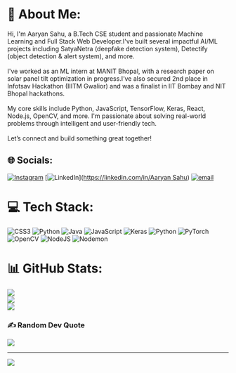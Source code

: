 # 💫 About Me:
Hi, I'm Aaryan Sahu, a B.Tech CSE student and passionate Machine Learning and Full Stack Web Developer.I've built several impactful AI/ML projects including SatyaNetra (deepfake detection system), Detectify (object detection & alert system), and more.<br><br>I've worked as an ML intern at MANIT Bhopal, with a research paper on solar panel tilt optimization in progress.I’ve also secured 2nd place in Infotsav Hackathon (IIITM Gwalior) and was a finalist in IIT Bombay and NIT Bhopal hackathons.<br><br>My core skills include Python, JavaScript, TensorFlow, Keras, React, Node.js, OpenCV, and more. I'm passionate about solving real-world problems through intelligent and user-friendly tech.<br><br>Let’s connect and build something great together!


## 🌐 Socials:
[![Instagram](https://img.shields.io/badge/Instagram-%23E4405F.svg?logo=Instagram&logoColor=white)](https://instagram.com/its_aaryansahu) [![LinkedIn](https://img.shields.io/badge/LinkedIn-%230077B5.svg?logo=linkedin&logoColor=white)]([https://linkedin.com/in/Aaryan Sahu](https://www.linkedin.com/in/aaryan-sahu-bb680a258/)) [![email](https://img.shields.io/badge/Email-D14836?logo=gmail&logoColor=white)](mailto:aryansahu7000@gmail.com) 

# 💻 Tech Stack:
![CSS3](https://img.shields.io/badge/css3-%231572B6.svg?style=for-the-badge&logo=css3&logoColor=white) ![Python](https://img.shields.io/badge/python-3670A0?style=for-the-badge&logo=python&logoColor=ffdd54) ![Java](https://img.shields.io/badge/java-%23ED8B00.svg?style=for-the-badge&logo=openjdk&logoColor=white) ![JavaScript](https://img.shields.io/badge/javascript-%23323330.svg?style=for-the-badge&logo=javascript&logoColor=%23F7DF1E) ![Keras](https://img.shields.io/badge/Keras-%23D00000.svg?style=for-the-badge&logo=Keras&logoColor=white) ![Python](https://img.shields.io/badge/python-3670A0?style=for-the-badge&logo=python&logoColor=ffdd54) ![PyTorch](https://img.shields.io/badge/PyTorch-%23EE4C2C.svg?style=for-the-badge&logo=PyTorch&logoColor=white) ![OpenCV](https://img.shields.io/badge/opencv-%23white.svg?style=for-the-badge&logo=opencv&logoColor=white) ![NodeJS](https://img.shields.io/badge/node.js-6DA55F?style=for-the-badge&logo=node.js&logoColor=white) ![Nodemon](https://img.shields.io/badge/NODEMON-%23323330.svg?style=for-the-badge&logo=nodemon&logoColor=%BBDEAD)
# 📊 GitHub Stats:
![](https://github-readme-stats.vercel.app/api?username=aryan07-exe&theme=dark&hide_border=false&include_all_commits=false&count_private=true)<br/>
![](https://nirzak-streak-stats.vercel.app/?user=aryan07-exe&theme=dark&hide_border=false)<br/>
![](https://github-readme-stats.vercel.app/api/top-langs/?username=aryan07-exe&theme=dark&hide_border=false&include_all_commits=false&count_private=true&layout=compact)

### ✍️ Random Dev Quote
![](https://quotes-github-readme.vercel.app/api?type=horizontal&theme=merko)

---
[![](https://visitcount.itsvg.in/api?id=aryan07-exe&icon=0&color=1)](https://visitcount.itsvg.in)

<!-- Proudly created with GPRM ( https://gprm.itsvg.in ) -->
